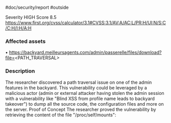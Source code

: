 #doc/security/report #outside

Severity HIGH
Score 8.5
https://www.first.org/cvss/calculator/3.1#CVSS:3.1/AV:A/AC:L/PR:H/UI:N/S:C/C:H/I:H/A:H
### Affected assets
• https://backyard.meilleursagents.com/admin/passerelle/files/download?file=<PATH_TRAVERSAL>

### Description

The researcher discovered a path traversal issue on one of the admin features in the backyard.
This vulnerability could be leveraged by a malicious actor (admin or external attacker having stolen the admin session with a vulnerability like "Blind XSS from profile name leads to backyard takeover") to dump all the source code, the configuration files and more on the server.
Proof of Concept
The researcher proved the vulnerability by retrieving the content of the file "/proc/self/mounts":